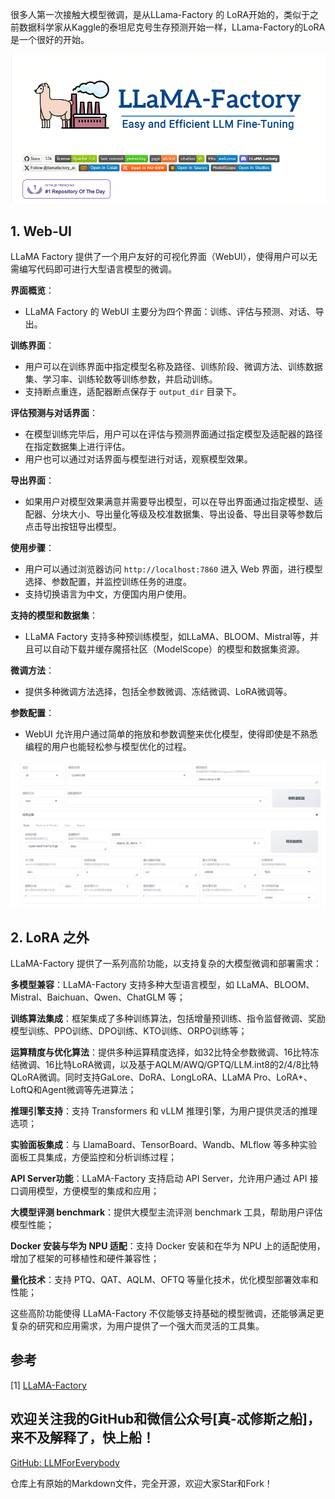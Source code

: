 很多人第一次接触大模型微调，是从LLama-Factory 的 LoRA开始的，类似于之前数据科学家从Kaggle的泰坦尼克号生存预测开始一样，LLama-Factory的LoRA是一个很好的开始。

![alt text](assest/大模型微调框架（三）Llama-Factory/3.png)

## 1. Web-UI

LLaMA Factory 提供了一个用户友好的可视化界面（WebUI），使得用户可以无需编写代码即可进行大型语言模型的微调。

**界面概览**：
   - LLaMA Factory 的 WebUI 主要分为四个界面：训练、评估与预测、对话、导出。

**训练界面**：
   - 用户可以在训练界面中指定模型名称及路径、训练阶段、微调方法、训练数据集、学习率、训练轮数等训练参数，并启动训练。
   - 支持断点重连，适配器断点保存于 `output_dir` 目录下。

**评估预测与对话界面**：
   - 在模型训练完毕后，用户可以在评估与预测界面通过指定模型及适配器的路径在指定数据集上进行评估。
   - 用户也可以通过对话界面与模型进行对话，观察模型效果。

**导出界面**：
   - 如果用户对模型效果满意并需要导出模型，可以在导出界面通过指定模型、适配器、分块大小、导出量化等级及校准数据集、导出设备、导出目录等参数后点击导出按钮导出模型。

**使用步骤**：
   - 用户可以通过浏览器访问 `http://localhost:7860` 进入 Web 界面，进行模型选择、参数配置，并监控训练任务的进度。
   - 支持切换语言为中文，方便国内用户使用。

**支持的模型和数据集**：
   - LLaMA Factory 支持多种预训练模型，如LLaMA、BLOOM、Mistral等，并且可以自动下载并缓存魔搭社区（ModelScope）的模型和数据集资源。

**微调方法**：
   - 提供多种微调方法选择，包括全参数微调、冻结微调、LoRA微调等。

**参数配置**：
   - WebUI 允许用户通过简单的拖放和参数调整来优化模型，使得即使是不熟悉编程的用户也能轻松参与模型优化的过程。

![alt text](assest/大模型微调框架（三）Llama-Factory/webui_0.webp)

## 2.  LoRA 之外

LLaMA-Factory 提供了一系列高阶功能，以支持复杂的大模型微调和部署需求：

**多模型兼容**：LLaMA-Factory 支持多种大型语言模型，如 LLaMA、BLOOM、Mistral、Baichuan、Qwen、ChatGLM 等；

**训练算法集成**：框架集成了多种训练算法，包括增量预训练、指令监督微调、奖励模型训练、PPO训练、DPO训练、KTO训练、ORPO训练等；

**运算精度与优化算法**：提供多种运算精度选择，如32比特全参数微调、16比特冻结微调、16比特LoRA微调，以及基于AQLM/AWQ/GPTQ/LLM.int8的2/4/8比特QLoRA微调。同时支持GaLore、DoRA、LongLoRA、LLaMA Pro、LoRA+、LoftQ和Agent微调等先进算法；

**推理引擎支持**：支持 Transformers 和 vLLM 推理引擎，为用户提供灵活的推理选项；

**实验面板集成**：与 LlamaBoard、TensorBoard、Wandb、MLflow 等多种实验面板工具集成，方便监控和分析训练过程；

**API Server功能**：LLaMA-Factory 支持启动 API Server，允许用户通过 API 接口调用模型，方便模型的集成和应用；

**大模型评测 benchmark**：提供大模型主流评测 benchmark 工具，帮助用户评估模型性能；

**Docker 安装与华为 NPU 适配**：支持 Docker 安装和在华为 NPU 上的适配使用，增加了框架的可移植性和硬件兼容性；

**量化技术**：支持 PTQ、QAT、AQLM、OFTQ 等量化技术，优化模型部署效率和性能；

这些高阶功能使得 LLaMA-Factory 不仅能够支持基础的模型微调，还能够满足更复杂的研究和应用需求，为用户提供了一个强大而灵活的工具集。


## 参考

<div id="refer-anchor-1"></div>

[1] [LLaMA-Factory](https://github.com/hiyouga/LLaMA-Factory)

## 欢迎关注我的GitHub和微信公众号[真-忒修斯之船]，来不及解释了，快上船！

[GitHub: LLMForEverybody](https://github.com/luhengshiwo/LLMForEverybody)

仓库上有原始的Markdown文件，完全开源，欢迎大家Star和Fork！